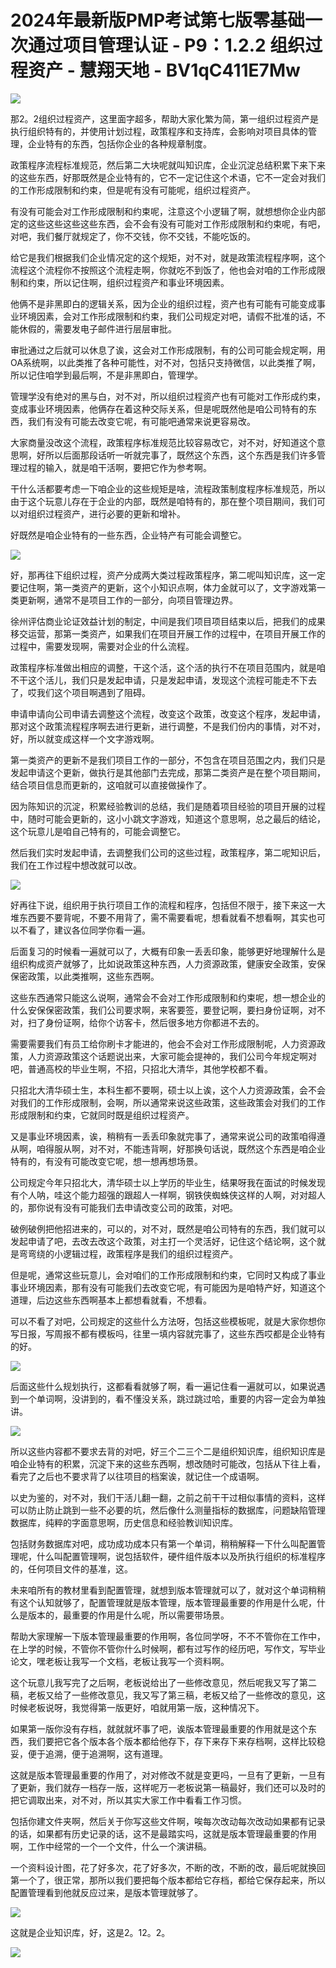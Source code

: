 # 2024年最新版PMP考试第七版零基础一次通过项目管理认证 - P9：1.2.2 组织过程资产 - 慧翔天地 - BV1qC411E7Mw

![](img/96eaecf8edffe7e2a1b22070391e0fe6_0.png)

那2。2组织过程资产，这里面字超多，帮助大家化繁为简，第一组织过程资产是执行组织特有的，并使用计划过程，政策程序和支持库，会影响对项目具体的管理，企业特有的东西，包括你企业的各种规章制度。

政策程序流程标准规范，然后第二大块呢就叫知识库，企业沉淀总结积累下来下来的这些东西，好那既然是企业特有的，它不一定记住这个术语，它不一定会对我们的工作形成限制和约束，但是呢有没有可能呢，组织过程资产。

有没有可能会对工作形成限制和约束呢，注意这个小逻辑了啊，就想想你企业内部定的这些这些这些这些东西，会不会有没有可能对工作形成限制和约束呢，有吧，对吧，我们餐厅就规定了，你不交钱，你不交钱，不能吃饭的。

给它是我们根据我们企业情况定的这个规矩，对不对，就是政策流程程序啊，这个流程这个流程你不按照这个流程走啊，你就吃不到饭了，他也会对咱的工作形成限制和约束，所以记住啊，组织过程资产和事业环境因素。

他俩不是非黑即白的逻辑关系，因为企业的组织过程，资产也有可能有可能变成事业环境因素，会对工作形成限制和约束，我们公司规定对吧，请假不批准的话，不能休假的，需要发电子邮件进行层层审批。

审批通过之后就可以休息了诶，这会对工作形成限制，有的公司可能会规定啊，用OA系统啊，以此类推了各种可能性，对不对，包括只支持微信，以此类推了啊，所以记住咱学到最后啊，不是非黑即白，管理学。

管理学没有绝对的黑与白，对不对，所以组织过程资产也有可能对工作形成约束，变成事业环境因素，他俩存在着这种交际关系，但是呢既然他是咱公司特有的东西，我们有没有可能去改变它呢，有可能吧通常来说更容易改。

大家商量没改这个流程，政策程序标准规范比较容易改它，对不对，好知道这个意思啊，好所以后面那段话听一听就完事了，既然这个东西，这个东西是我们许多管理过程的输入，就是咱干活啊，要把它作为参考啊。

干什么活都要考虑一下咱企业的这些规矩是啥，流程政策制度程序标准规范，所以由于这个玩意儿存在于企业的内部，既然是咱特有的，那在整个项目期间，我们可以对组织过程资产，进行必要的更新和增补。

好既然是咱企业特有的一些东西，企业特产有可能会调整它。

![](img/96eaecf8edffe7e2a1b22070391e0fe6_2.png)

好，那再往下组织过程，资产分成两大类过程政策程序，第二呢叫知识库，这一定要记住啊，第一类资产的更新，这个小知识点啊，体力金就可以了，文字游戏第一类更新啊，通常不是项目工作的一部分，向项目管理边界。

徐州评估商业论证效益计划的制定，中间是我们项目项目结束以后，把我们的成果移交运营，那第一类资产，如果我们在项目开展工作的过程中，在项目开展工作的过程中，需要发现啊，需要对企业的什么流程。

政策程序标准做出相应的调整，干这个活，这个活的执行不在项目范围内，就是咱不干这个活儿，我们只是发起申请，只是发起申请，发现这个流程可能走不下去了，哎我们这个项目啊遇到了阻碍。

申请申请向公司申请去调整这个流程，改变这个政策，改变这个程序，发起申请，那对这个政策流程程序啊去进行更新，进行调整，不是我们份内的事情，对不对，好，所以就变成这样一个文字游戏啊。

第一类资产的更新不是我们项目工作的一部分，不包含在项目范围之内，我们只是发起申请这个更新，做执行是其他部门去完成，那第二类资产是在整个项目期间，结合项目信息而更新的，这咱就可以直接做操作了。

因为陈知识的沉淀，积累经验教训的总结，我们是随着项目经验的项目开展的过程中，随时可能会更新的，这小小跳文字游戏，知道这个意思啊，总之最后的结论，这个玩意儿是咱自己特有的，可能会调整它。

然后我们实时发起申请，去调整我们公司的这些过程，政策程序，第二呢知识后，我们在工作过程中想改就可以改。



![](img/96eaecf8edffe7e2a1b22070391e0fe6_4.png)

好再往下说，组织用于执行项目工作的流程和程序，包括但不限于，接下来这一大堆东西要不要背呢，不要不用背了，需不需要看呢，想看就看不想看啊，其实也可以不看了，建议各位同学你看一遍。

后面复习的时候看一遍就可以了，大概有印象一丢丢印象，能够更好地理解什么是组织构成资产就够了，比如说政策这种东西，人力资源政策，健康安全政策，安保保密政策，以此类推啊，这些东西啊。

这些东西通常只能这么说啊，通常会不会对工作形成限制和约束呢，想一想企业的什么安保保密政策，我们公司要求啊，来客要签，要登记啊，要扫身份证啊，对不对，扫了身份证啊，给你个访客卡，然后很多地方你都进不去的。

需要需要我们有员工给你刷卡才能进的，他会不会对工作形成限制呢，人力资源政策，人力资源政策这个话题说出来，大家可能会提神的，我们公司今年规定啊对吧，普通高校的毕业生啊，不招，只招北大清华，其他学校都不看。

只招北大清华硕士生，本科生都不要啊，硕士以上诶，这个人力资源政策，会不会对我们的工作形成限制，会啊，所以通常来说这些政策，这些政策会对我们的工作形成限制和约束，它就同时既是组织过程资产。

又是事业环境因素，诶，稍稍有一丢丢印象就完事了，通常来说公司的政策咱得遵从啊，咱得服从啊，对不对，不能违背啊，好那换句话说，既然这个东西是咱企业特有的，有没有可能改变它呢，想一想再想场景。

公司规定今年只招北大，清华硕士以上学历的毕业生，结果呀我在面试的时候发现有个人呐，哇这个能力超强的跟超人一样啊，钢铁侠蜘蛛侠这样的人啊，对对超人的，那你说有没有可能我们去申请改变公司的政策，对吧。

破例破例把他招进来的，可以的，对不对，既然是咱公司特有的东西，我们就可以发起申请了吧，去改去改这个政策，对主打一个灵活好，记住这个结论啊，这个就是弯弯绕的小逻辑过程，政策程序是我们的组织过程资产。

但是呢，通常这些玩意儿，会对咱们的工作形成限制和约束，它同时又构成了事业事业环境因素，那有没有可能我们去改变它呢，有可能因为是咱特产好，知道这个道理，后边这些东西啊基本上都想看就看，不想看。

可以不看了对吧，公司规定的这些什么方法呀，包括这些模板呢，就是大家你想你写日报，写周报不都有模板吗，往里一填内容就完事了，这些东西哎都是企业特有的好。



![](img/96eaecf8edffe7e2a1b22070391e0fe6_6.png)

后面这些什么规划执行，这都看看就够了啊，看一遍记住看一遍就可以，如果说遇到一个单词啊，没讲到的，看不懂没关系，跳过跳过哈，重要的内容一定会为单独讲。



![](img/96eaecf8edffe7e2a1b22070391e0fe6_8.png)

所以这些内容都不要求去背的对吧，好三个二三个二是组织知识库，组织知识库是咱企业特有的积累，沉淀下来的这些东西啊，想改随时可能改，包括从下往上看，看完了之后也不要求背了以往项目的档案诶，就记住一个成语啊。

以史为鉴的，对不对，我们干活儿翻一翻，之前之前干干过相似事情的资料，这样可以防止防止跳到一些不必要的坑，然后像什么测量指标的数据库，问题缺陷管理数据库，纯粹的字面意思啊，历史信息和经验教训知识库。

包括财务数据库对吧，成功成功成本只有第一个单词，稍稍解释一下什么叫配置管理呢，什么叫配置管理啊，说包括软件，硬件组件版本以及所执行组织的标准程序的，任何项目文件的基准，这。

未来咱所有的教材里看到配置管理，就想到版本管理就可以了，就对这个单词稍稍有这个认知就够了，配置管理就是版本管理，版本管理最重要的作用是什么呢，什么是版本的，最重要的作用是什么呢，所以需要带场景。

帮助大家理解一下版本管理最重要的作用啊，各位同学呀，不不不管你在工作中，在上学的时候，不管你不管你什么时候啊，都有过写作的经历吧，写作文，写毕业论文，嘿老板让我写一个文档，老板让我写一个资料啊。

这个玩意儿我写完了之后啊，老板说给出了一些修改意见，然后呢我又写了第二稿，老板又给了一些修改意见，我又写了第三稿，老板又给了一些修改的意见，这时候老板说呀，我觉得第一版更好，咱就用第一版，这种情况下。

如果第一版你没有存档，就就就坏事了吧，诶版本管理最重要的作用就是这个东西，我们要把它各个版本各个版本都给他存下，存下来存下来存档啊，这样比较稳妥，便于追溯，便于追溯啊，这有道理。

这就是版本管理最重要的作用了，对对修改不就是变更吗，一旦有了更新，一旦有了更新，我们就存一档存一版，这样呢万一老板说第一稿最好，我们还可以及时的把它调取出来，对不对，所以其实大家工作中看看工作习惯。

包括你建文件夹啊，然后关于你写这些文件啊，唉每次改动每次改动如果都有记录的话，如果都有历史记录的话，这不是最踏实吗，这就是版本管理最重要的作用啊，工作中经常的一个一个文件，什么一个演讲稿。

一个资料设计图，花了好多次，花了好多次，不断的改，不断的改，最后呢就换回第一个了，很正常，那所以我们要把每个版本都给它存档，都给它保存起来，所以配置管理看到他就反应过来，是版本管理就够了。



![](img/96eaecf8edffe7e2a1b22070391e0fe6_10.png)

这就是企业知识库，好，这是2。12。2。

![](img/96eaecf8edffe7e2a1b22070391e0fe6_12.png)